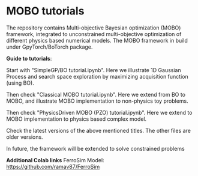 # MOBO tutorials
The repository contains Multi-objective Bayesian optimization (MOBO) framework, integrated to unconstrained multi-objective optimization of different physics based numerical models.
The MOBO framework in build under GpyTorch/BoTorch package.

**Guide to tutorials**:

Start with "SimpleGP/BO tutorial.ipynb". Here we illustrate 1D Gaussian Process and search space exploration by maximizing acquisition function (using BO).

Then check "Classical MOBO tutorial.ipynb". Here we extend from BO to MOBO, and illustrate MOBO implementation to non-physics toy problems.

Then check "PhysicsDriven MOBO (PZO) tutorial.ipynb". Here we extend to MOBO implementation to physics based complex model.

Check the latest versions of the above mentioned titles. The other files are older versions.

In future, the framework will be extended to solve constrained problems

**Additional Colab links**
FerroSim Model: https://github.com/ramav87/FerroSim


